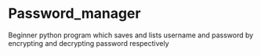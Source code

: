 # Password_manager
Beginner python program which saves and lists username and password by encrypting and decrypting password respectively
